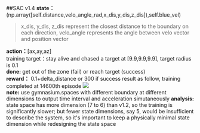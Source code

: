 ##SAC v1.4
**state：**(np.array([self.distance,velo_angle_rad,x_dis,y_dis,z_dis]),self.blue_vel)  
>x_dis, y_dis, z_dis represent the closest distance to the boundary on each direction, velo_angle represents the angle between velo vector and position vector   

**action：**[ax,ay,az]  
training target：stay alive and chased a target at [9.9,9.9,9.9], target radius is 0.1  
**done:** get out of the zone (fail) or reach target (success)  
**reward：** 0.1+delta_distance or 300 if success 
result as follow, training completed at 14600th episode
![](2024-01-16-12-11-07.png)  
**note:** use gymnasium.spaces with different boundary at different dimensions to output time interval and acceleration simutaneously
**analysis:** state space has more dimension (7 to 6) than v1.2, so the training is significantly slower; but fewer state dimensions, say 5, would be insufficient to describe the system, so it's important to keep a physically minimal state dimension while redesigning the state space